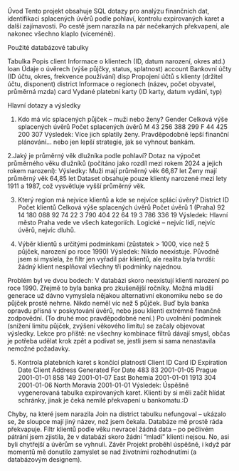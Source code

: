 Úvod
Tento projekt obsahuje SQL dotazy pro analýzu finančních dat, identifikaci splacených úvěrů podle pohlaví, kontrolu expirovaných karet a další zajímavosti. Po cestě jsem narazila na pár nečekaných překvapení, ale nakonec všechno klaplo (víceméně).

Použité databázové tabulky

Tabulka	Popis
client	Informace o klientech (ID, datum narození, okres atd.)
loan	Údaje o úvěrech (výše půjčky, status, splatnost)
account	Bankovní účty (ID účtu, okres, frekvence používání)
disp	Propojení účtů s klienty (držitel účtu, disponent)
district	Informace o regionech (název, počet obyvatel, průměrná mzda)
card	Vydané platební karty (ID karty, datum vydání, typ)

Hlavní dotazy a výsledky
1. Kdo má víc splacených půjček – muži nebo ženy?
Gender	Celková výše splacených úvěrů	Počet splacených úvěrů
M	43 256 388	299
F	44 425 200	307
Výsledek: Více jich splatily ženy. Pravděpodobně lepší finanční plánování... nebo jen lepší strategie, jak se vyhnout bankám.

2.Jaký je průměrný věk dlužníka podle pohlaví?
Dotaz na výpočet průměrného věku dlužníků (počítáno jako rozdíl mezi rokem 2024 a jejich rokem narození):
Výsledky:
Muži mají průměrný věk 66,87 let
Ženy mají průměrný věk 64,85 let
Dataset obsahuje pouze klienty narozené mezi lety 1911 a 1987, což vysvětluje vyšší průměrný věk.


3. Který region má nejvíce klientů a kde se nejvíce splácí úvěry?
District ID	Počet klientů	Celková výše splacených úvěrů	Počet úvěrů
1 (Praha)	92	14 180 088	92
74	22	3 790 404	22
64	19	3 786 336	19
Výsledek: Hlavní město Praha vede ve všech kategoriích. Logické – nejvíc lidí, nejvíc úvěrů, nejvíc dluhů.

4. Výběr klientů s určitými podmínkami (zůstatek > 1000, více než 5 půjček, narození po roce 1990)
Výsledek: Nikdo neexistuje.
Původně jsem si myslela, že filtr jen vyřadil pár klientů, ale realita byla tvrdší: žádný klient nesplňoval všechny tři podmínky najednou.

Problém byl ve dvou bodech:
V databázi skoro neexistují klienti narození po roce 1990. Zřejmě to byla banka pro zkušenější ročníky. Možná mladší generace už dávno vymyslela nějakou alternativní ekonomiku nebo se do půjček prostě nehrne.
Nikdo neměl víc než 5 půjček. Buď byla banka opravdu přísná v poskytování úvěrů, nebo jsou klienti extrémně finančně zodpovědní. (To druhé moc pravděpodobné není.)
Po uvolnění podmínek (snížení limitu půjček, zvýšení věkového limitu) se začaly objevovat výsledky. Lekce pro příště: ne všechny kombinace filtrů dávají smysl, občas je potřeba udělat krok zpět a podívat se, jestli jsem si sama nenastavila nemožné požadavky.

5. Kontrola platebních karet s končící platností
Client ID	Card ID	Expiration Date	Client Address	Generated For Date
483	83	2001-01-05	Prague	2001-01-01
858	149	2001-01-07	East Bohemia	2001-01-01
1913	304	2001-01-06	North Moravia	2001-01-01
Výsledek: Úspěšně vygenerovaná tabulka expirovaných karet. Klienti by si měli začít hlídat schránky, jinak je čeká nemilé překvapení u bankomatu.:D

Chyby, na které jsem narazila
Join na district tabulku nefungoval – ukázalo se, že sloupce mají jiný název, než jsem čekala. Databáze mě prostě ráda překvapuje.
Filtr klientů podle věku nevracel žádná data – po pečlivém pátrání jsem zjistila, že v databázi skoro žádní “mladí” klienti nejsou. No, asi byli chytřejší a úvěrům se vyhnuli.
Závěr
Projekt proběhl úspěšně, i když pár momentů mě donutilo zamyslet se nad životními rozhodnutími (a databázovým designem). 
